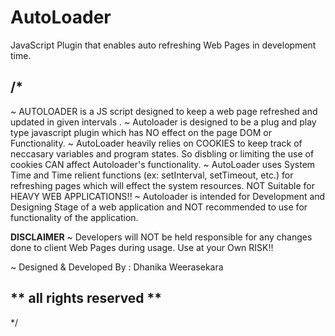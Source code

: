 # AutoLoader
JavaScript Plugin that enables auto refreshing Web Pages in development time.

/*
-------------------------------------------------------------------------------------------------------------------------------
~ AUTOLOADER is a JS script designed to keep a web page refreshed and updated in given intervals .
~ Autoloader is designed to be a plug and play type javascript plugin which has NO effect on the page DOM or Functionality.
~ AutoLoader heavily relies on COOKIES to keep track of neccasary variables and program states. So disbling or limiting the
  use of cookies CAN affect Autoloader's functionality.
~ AutoLoader uses System Time and Time relient functions (ex: setInterval, setTimeout, etc.) for refreshing pages which will
  effect the system resources. NOT Suitable for HEAVY WEB APPLICATIONS!!
~ Autoloader is intended for Development and Designing Stage of a web application and NOT recommended to use for functionality
  of the application.

**__DISCLAIMER__** 
~ Developers will NOT be held responsible for any changes done to client Web Pages during usage. Use at your Own RISK!!


~ Designed & Developed By   : Dhanika Weerasekara

** all rights reserved **
---------------------------------------------------------------------------------------------------------------------------------
*/
